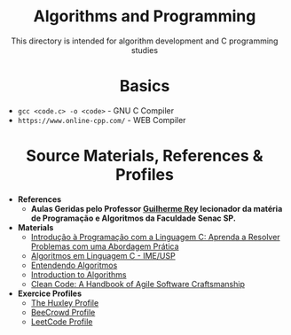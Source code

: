 <div align="center">
<h1>Algorithms and Programming</h1>
<p>This directory is intended for algorithm development and C programming studies</p>
</div>

<div align="center"><h1>Basics</h1></div>

- ```gcc <code.c> -o <code>``` - GNU C Compiler
- ```https://www.online-cpp.com/``` - WEB Compiler

<div align="center"><h1>Source Materials, References & Profiles</h1></div>

- **References**
    - **Aulas Geridas pelo Professor [Guilherme Rey](https://github.com/guilhermeRey) lecionador da matéria de Programação e Algoritmos da Faculdade Senac SP.**
- **Materials**
    - [Introdução à Programação com a Linguagem C: Aprenda a Resolver Problemas com uma Abordagem Prática](https://www.amazon.com.br/Introdu%C3%A7%C3%A3o-Programa%C3%A7%C3%A3o-com-Linguagem-Problemas/dp/8575224859?source=ps-sl-shoppingads-lpcontext&ref_=fplfs&psc=1&smid=A1ZZFT5FULY4LN)
    - [Algoritmos em Linguagem C - IME/USP](https://www.ime.usp.br/~pf/algoritmos-livro/)
    - [Entendendo Algoritmos](https://novatec.com.br/livros/entendendo-algoritmos/)
    - [Introduction to Algorithms](https://www.ebay.com/itm/405511608007?chn=ps&mkevt=1&mkcid=28&google_free_listing_action=view_item&srsltid=AfmBOorxAG_MqdolSNezX7lhzRtgNhQtdKTAiUfdLeL877Q4e-gASeM7gu8)
    - [Clean Code: A Handbook of Agile Software Craftsmanship](https://www.amazon.com.br/Clean-Code-Handbook-Software-Craftsmanship/dp/0132350882/ref=asc_df_0132350882?mcid=e988e075dc433c39add4b58dcc15ebce&tag=googleshopp06-20&linkCode=df0&hvadid=709857070929&hvpos=&hvnetw=g&hvrand=4877938494286996984&hvpone=&hvptwo=&hvqmt=&hvdev=m&hvdvcmdl=&hvlocint=&hvlocphy=9195620&hvtargid=pla-435472505264&psc=1&language=pt_BR&gad_source=1)
- **Exercice Profiles**
    - [The Huxley Profile]([https://thehuxley.com/profile/50937])
    - [BeeCrowd Profile](https://judge.beecrowd.com/en/profile/1098437)
    - [LeetCode Profile](https://leetcode.com/u/0xPetrvs/)

